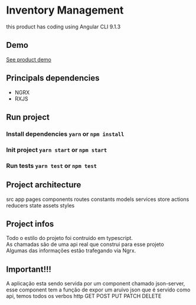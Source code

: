 # Inventory Management
this product has coding using Angular CLI 9.1.3
 
## Demo

[See product demo](https://https//inventory-management-ng.netlify.app)


## Principals dependencies

- NGRX
- RXJS 

## Run project

### Install dependencies `yarn` or `npm install`
### Init project `yarn start` or `npm start` 
### Run tests `yarn test` or `npm test`


## Project architecture

src
  app
    pages
      components
    routes
  constants
  models
  services
  store
    actions
    reducers
    state
  assets 
  styles
 
 ## Project infos

 Todo o estilo do projeto foi contruido em typescript. </br>
 As chamadas são de uma api real que construi para esse projeto</br> 
 Algumas das informações estão trafegando via Ngrx.

## Important!!!

A aplicação esta sendo servida por um component chamado json-server, esse component tem a função de expor um aruivo json que é servido como api, temos todos os verbos http GET POST PUT PATCH DELETE

 
